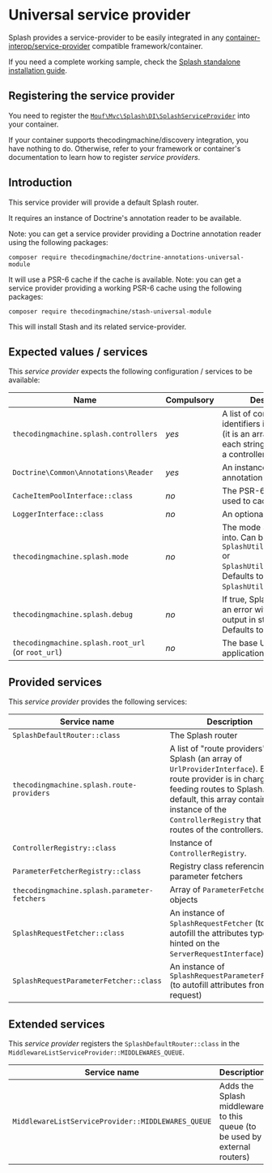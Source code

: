 # Universal service provider

Splash provides a service-provider to be easily integrated in any [container-interop/service-provider](https://github.com/container-interop/service-provider) compatible framework/container.

If you need a complete working sample, check the [Splash standalone installation guide](install/standalone.md).

## Registering the service provider

You need to register the [`Mouf\Mvc\Splash\DI\SplashServiceProvider`](src/Mouf/Mvc/Splash/DI/SplashServiceProvider.php) into your container.

If your container supports thecodingmachine/discovery integration, you have nothing to do. Otherwise, refer to your framework or container's documentation to learn how to register *service providers*.

## Introduction

This service provider will provide a default Splash router.
 
It requires an instance of Doctrine's annotation reader to be available.

Note: you can get a service provider providing a Doctrine annotation reader using the following packages:
 
```
composer require thecodingmachine/doctrine-annotations-universal-module
```

It will use a PSR-6 cache if the cache is available.
Note: you can get a service provider providing a working PSR-6 cache using the following packages:
 
```
composer require thecodingmachine/stash-universal-module
```

This will install Stash and its related service-provider.

## Expected values / services

This *service provider* expects the following configuration / services to be available:

| Name            | Compulsory | Description                            |
|-----------------|------------|----------------------------------------|
| `thecodingmachine.splash.controllers`      | *yes*       | A list of controllers entry identifiers in the container (it is an array of strings, each string is the entry of a controller) |
| `Doctrine\Common\Annotations\Reader`  | *yes*       | An instance of Doctrine's annotation reader.  |
| `CacheItemPoolInterface::class`  | *no*       | The PSR-6 cache pool used to cache the routes  |
| `LoggerInterface::class`  | *no*       | An optional PSR-3 logger |
| `thecodingmachine.splash.mode`  | *no*       | The mode Splash runs into. Can be one of `SplashUtils::MODE_STRICT` or `SplashUtils::MODE_WEAK`. Defaults to `SplashUtils::MODE_STRICT`. |
| `thecodingmachine.splash.debug`  | *no*       | If true, Splash will display an error with the 'echoed' output in strict mode. Defaults to true. |
| `thecodingmachine.splash.root_url` (or `root_url`)  | *no*       | The base URL of the application. Defaults to '/'. |


## Provided services

This *service provider* provides the following services:

| Service name                | Description                          |
|-----------------------------|--------------------------------------|
| `SplashDefaultRouter::class`  | The Splash router  |
| `thecodingmachine.splash.route-providers`  | A list of "route providers" for Splash (an array of `UrlProviderInterface`). Each route provider is in charge of feeding routes to Splash. By default, this array contains an instance of the `ControllerRegistry` that scans routes of the controllers.   |
| `ControllerRegistry::class`  |  Instance of `ControllerRegistry`.  |
| `ParameterFetcherRegistry::class` | Registry class referencing all parameter fetchers |
| `thecodingmachine.splash.parameter-fetchers` | Array of `ParameterFetcher` objects |
| `SplashRequestFetcher::class` | An instance of `SplashRequestFetcher` (to autofill the attributes type-hinted on the `ServerRequestInterface`) |
| `SplashRequestParameterFetcher::class` | An instance of `SplashRequestParameterFetcher` (to autofill attributes from the request) |



## Extended services

This *service provider* registers the `SplashDefaultRouter::class` in the `MiddlewareListServiceProvider::MIDDLEWARES_QUEUE`.

| Service name                | Description                          |
|-----------------------------|--------------------------------------|
| `MiddlewareListServiceProvider::MIDDLEWARES_QUEUE`  | Adds the Splash middleware to this queue (to be used by external routers)  |

